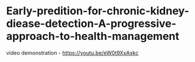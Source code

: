 # Early-predition-for-chronic-kidney-diease-detection-A-progressive-approach-to-health-management

video demonstration - https://youtu.be/eW0t9XxAxkc
